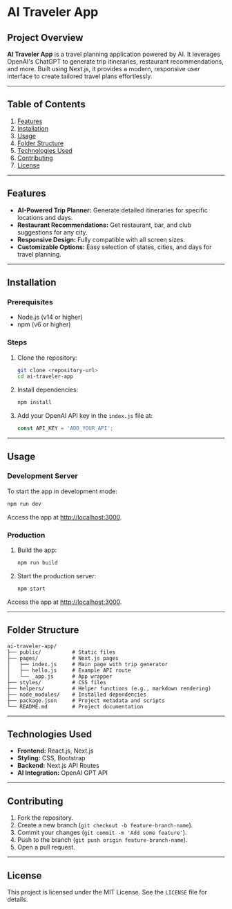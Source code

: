 # AI Traveler App

## Project Overview
**AI Traveler App** is a travel planning application powered by AI. It leverages OpenAI's ChatGPT to generate trip itineraries, restaurant recommendations, and more. Built using Next.js, it provides a modern, responsive user interface to create tailored travel plans effortlessly.

---

## Table of Contents
1. [Features](#features)
2. [Installation](#installation)
3. [Usage](#usage)
4. [Folder Structure](#folder-structure)
5. [Technologies Used](#technologies-used)
6. [Contributing](#contributing)
7. [License](#license)

---

## Features
- **AI-Powered Trip Planner:** Generate detailed itineraries for specific locations and days.
- **Restaurant Recommendations:** Get restaurant, bar, and club suggestions for any city.
- **Responsive Design:** Fully compatible with all screen sizes.
- **Customizable Options:** Easy selection of states, cities, and days for travel planning.

---

## Installation

### Prerequisites
- Node.js (v14 or higher)
- npm (v6 or higher)

### Steps
1. Clone the repository:
   ```bash
   git clone <repository-url>
   cd ai-traveler-app
   ```
2. Install dependencies:
   ```bash
   npm install
   ```
3. Add your OpenAI API key in the `index.js` file at:
   ```javascript
   const API_KEY = 'ADD_YOUR_API';
   ```

---

## Usage

### Development Server
To start the app in development mode:
```bash
npm run dev
```
Access the app at [http://localhost:3000](http://localhost:3000).

### Production
1. Build the app:
   ```bash
   npm run build
   ```
2. Start the production server:
   ```bash
   npm start
   ```
Access the app at [http://localhost:3000](http://localhost:3000).

---

## Folder Structure
```
ai-traveler-app/
├── public/          # Static files
├── pages/           # Next.js pages
│   ├── index.js     # Main page with trip generator
│   ├── hello.js     # Example API route
│   └── _app.js      # App wrapper
├── styles/          # CSS files
├── helpers/         # Helper functions (e.g., markdown rendering)
├── node_modules/    # Installed dependencies
├── package.json     # Project metadata and scripts
└── README.md        # Project documentation
```

---

## Technologies Used
- **Frontend:** React.js, Next.js
- **Styling:** CSS, Bootstrap
- **Backend:** Next.js API Routes
- **AI Integration:** OpenAI GPT API

---

## Contributing
1. Fork the repository.
2. Create a new branch (`git checkout -b feature-branch-name`).
3. Commit your changes (`git commit -m 'Add some feature'`).
4. Push to the branch (`git push origin feature-branch-name`).
5. Open a pull request.

---

## License
This project is licensed under the MIT License. See the `LICENSE` file for details.
